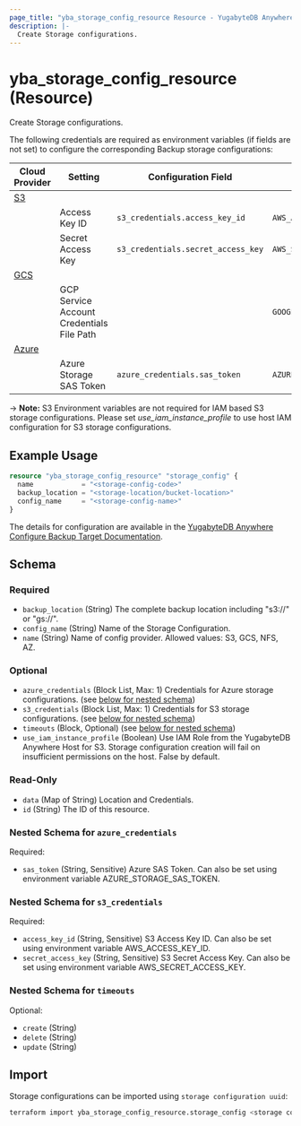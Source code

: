```yaml
---
page_title: "yba_storage_config_resource Resource - YugabyteDB Anywhere"
description: |-
  Create Storage configurations.
---
```


# yba_storage_config_resource (Resource)

Create Storage configurations.

The following credentials are required as environment variables (if fields are not set) to configure the corresponding Backup storage configurations:

|Cloud Provider|Setting|Configuration Field|Environment Variable|
|-------|--------|----------|-------------------------------|
|[S3](https://docs.aws.amazon.com/cli/latest/userguide/cli-configure-envvars.html)||||
||Access Key ID|`s3_credentials.access_key_id`|`AWS_ACCESS_KEY_ID`|
||Secret Access Key|`s3_credentials.secret_access_key`|`AWS_SECRET_ACCESS_KEY`|
|[GCS](https://cloud.google.com/docs/authentication/application-default-credentials)||||
|| GCP Service Account Credentials File Path||`GOOGLE_APPLICATION_CREDENTIALS`|
|[Azure](https://learn.microsoft.com/en-us/azure/developer/go/azure-sdk-authentication?tabs=bash)||||
||Azure Storage SAS Token|`azure_credentials.sas_token`|`AZURE_STORAGE_SAS_TOKEN`|

-> **Note:** S3 Environment variables are not required for IAM based S3 storage configurations. Please set *use_iam_instance_profile* to use host IAM configuration for S3 storage configurations.

## Example Usage

```terraform
resource "yba_storage_config_resource" "storage_config" {
  name            = "<storage-config-code>"
  backup_location = "<storage-location/bucket-location>"
  config_name     = "<storage-config-name>"
}
```

The details for configuration are available in the [YugabyteDB Anywhere Configure Backup Target Documentation](https://docs.yugabyte.com/preview/yugabyte-platform/configure-yugabyte-platform/backup-target/).

<!-- schema generated by tfplugindocs -->
## Schema

### Required

- `backup_location` (String) The complete backup location including "s3://" or "gs://".
- `config_name` (String) Name of the Storage Configuration.
- `name` (String) Name of config provider. Allowed values: S3, GCS, NFS, AZ.

### Optional

- `azure_credentials` (Block List, Max: 1) Credentials for Azure storage configurations. (see [below for nested schema](#nestedblock--azure_credentials))
- `s3_credentials` (Block List, Max: 1) Credentials for S3 storage configurations. (see [below for nested schema](#nestedblock--s3_credentials))
- `timeouts` (Block, Optional) (see [below for nested schema](#nestedblock--timeouts))
- `use_iam_instance_profile` (Boolean) Use IAM Role from the YugabyteDB Anywhere Host for S3. Storage configuration creation will fail on insufficient permissions on the host. False by default.

### Read-Only

- `data` (Map of String) Location and Credentials.
- `id` (String) The ID of this resource.

<a id="nestedblock--azure_credentials"></a>
### Nested Schema for `azure_credentials`

Required:

- `sas_token` (String, Sensitive) Azure SAS Token. Can also be set using environment variable AZURE_STORAGE_SAS_TOKEN.


<a id="nestedblock--s3_credentials"></a>
### Nested Schema for `s3_credentials`

Required:

- `access_key_id` (String, Sensitive) S3 Access Key ID. Can also be set using environment variable AWS_ACCESS_KEY_ID.
- `secret_access_key` (String, Sensitive) S3 Secret Access Key. Can also be set using environment variable AWS_SECRET_ACCESS_KEY.


<a id="nestedblock--timeouts"></a>
### Nested Schema for `timeouts`

Optional:

- `create` (String)
- `delete` (String)
- `update` (String)

## Import

Storage configurations can be imported using `storage configuration uuid`:

```sh
terraform import yba_storage_config_resource.storage_config <storage configuration uuid>
```
